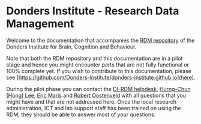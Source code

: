 # Donders Institute - Research Data Management

Welcome to the documentation that accompanies the [RDM repository](https://data.donders.ru.nl) of the Donders Institute for Brain, Cognition and Behaviour.

Note that both the RDM repository and this documentation are in a pilot stage and hence you might encounter parts that are not fully functional or 100% complete yet. If you wish to contribute to this documentation, please see [https://github.com/Donders-Institute/donders-institute.github.io](here).

During the pilot phase you can contact the [DI-RDM helpdesk](mailto:dirdm.helpdesk@gmail.com), [Hurng-Chun (Hong) Lee](mailto:h.lee@donders.ru.nl), [Eric Maris](mailto:e.maris@donders.ru.nl) and [Robert Oostenveld](mailto:robert.oostenveld@donders.ru.nl) with all questions that you might have and that are not addressed here. Once the local research administration, ICT and lab support staff has been trained on using the RDM, they should be able to answer most of your questions.
